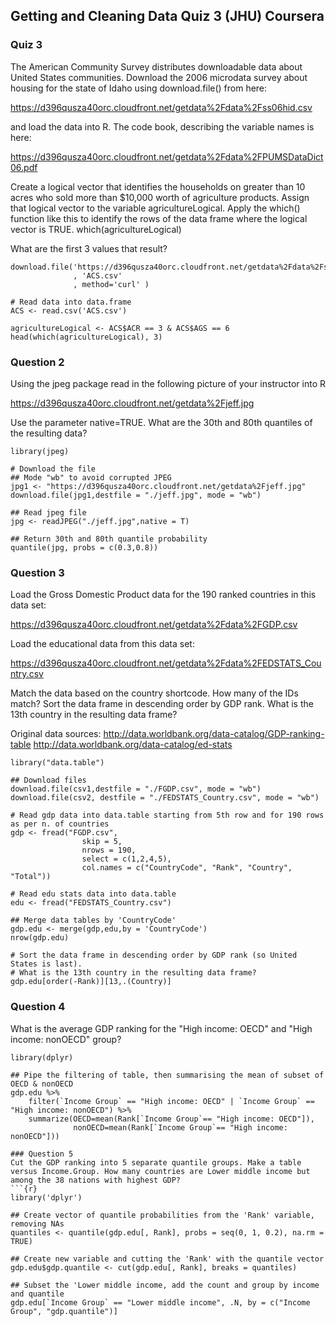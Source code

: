 ## Getting and Cleaning Data Quiz 3 (JHU) Coursera

### Quiz 3

The American Community Survey distributes downloadable data about United States communities. Download the 2006 microdata survey about housing for the state of Idaho using download.file() from here:

https://d396qusza40orc.cloudfront.net/getdata%2Fdata%2Fss06hid.csv

and load the data into R. The code book, describing the variable names is here:

https://d396qusza40orc.cloudfront.net/getdata%2Fdata%2FPUMSDataDict06.pdf

Create a logical vector that identifies the households on greater than 10 acres who sold more than $10,000 worth of agriculture products. Assign that logical vector to the variable agricultureLogical. Apply the which() function like this to identify the rows of the data frame where the logical vector is TRUE. which(agricultureLogical)

What are the first 3 values that result?

```{r}
download.file('https://d396qusza40orc.cloudfront.net/getdata%2Fdata%2Fss06hid.csv'
              , 'ACS.csv'
              , method='curl' )

# Read data into data.frame
ACS <- read.csv('ACS.csv')

agricultureLogical <- ACS$ACR == 3 & ACS$AGS == 6
head(which(agricultureLogical), 3)
```

### Question 2

Using the jpeg package read in the following picture of your instructor into R

https://d396qusza40orc.cloudfront.net/getdata%2Fjeff.jpg

Use the parameter native=TRUE. What are the 30th and 80th quantiles of the resulting data?

```{r}
library(jpeg)

# Download the file
## Mode "wb" to avoid corrupted JPEG
jpg1 <- "https://d396qusza40orc.cloudfront.net/getdata%2Fjeff.jpg"
download.file(jpg1,destfile = "./jeff.jpg", mode = "wb")

## Read jpeg file
jpg <- readJPEG("./jeff.jpg",native = T)

## Return 30th and 80th quantile probability
quantile(jpg, probs = c(0.3,0.8))
```

### Question 3

Load the Gross Domestic Product data for the 190 ranked countries in this data set:

https://d396qusza40orc.cloudfront.net/getdata%2Fdata%2FGDP.csv

Load the educational data from this data set:

https://d396qusza40orc.cloudfront.net/getdata%2Fdata%2FEDSTATS_Country.csv

Match the data based on the country shortcode. How many of the IDs match? Sort the data frame in descending order by GDP rank. What is the 13th country in the resulting data frame?

Original data sources: http://data.worldbank.org/data-catalog/GDP-ranking-table http://data.worldbank.org/data-catalog/ed-stats

```{r}
library("data.table")

## Download files
download.file(csv1,destfile = "./FGDP.csv", mode = "wb")
download.file(csv2, destfile = "./FEDSTATS_Country.csv", mode = "wb")

# Read gdp data into data.table starting from 5th row and for 190 rows as per n. of countries
gdp <- fread("FGDP.csv",
                skip = 5,
                nrows = 190,
                select = c(1,2,4,5),
                col.names = c("CountryCode", "Rank", "Country", "Total"))

# Read edu stats data into data.table
edu <- fread("FEDSTATS_Country.csv")
                                      
## Merge data tables by 'CountryCode'
gdp.edu <- merge(gdp,edu,by = 'CountryCode')
nrow(gdp.edu)

# Sort the data frame in descending order by GDP rank (so United States is last). 
# What is the 13th country in the resulting data frame?
gdp.edu[order(-Rank)][13,.(Country)]
```
### Question 4
What is the average GDP ranking for the "High income: OECD" and "High income: nonOECD" group?
```{r}
library(dplyr)

## Pipe the filtering of table, then summarising the mean of subset of OECD & nonOECD
gdp.edu %>%
    filter(`Income Group` == "High income: OECD" | `Income Group` == "High income: nonOECD") %>%
    summarize(OECD=mean(Rank[`Income Group`== "High income: OECD"]),
              nonOECD=mean(Rank[`Income Group`== "High income: nonOECD"]))
              
### Question 5
Cut the GDP ranking into 5 separate quantile groups. Make a table versus Income.Group. How many countries are Lower middle income but among the 38 nations with highest GDP?             
```{r}
library('dplyr')

## Create vector of quantile probabilities from the 'Rank' variable, removing NAs
quantiles <- quantile(gdp.edu[, Rank], probs = seq(0, 1, 0.2), na.rm = TRUE)

## Create new variable and cutting the 'Rank' with the quantile vector
gdp.edu$gdp.quantile <- cut(gdp.edu[, Rank], breaks = quantiles)

## Subset the 'Lower middle income, add the count and group by income and quantile
gdp.edu[`Income Group` == "Lower middle income", .N, by = c("Income Group", "gdp.quantile")]
```













